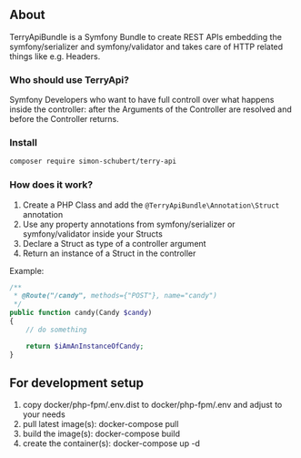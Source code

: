## About
TerryApiBundle is a Symfony Bundle to create REST APIs embedding the symfony/serializer and symfony/validator and takes care of HTTP related things like e.g. Headers.

### Who should use TerryApi?
Symfony Developers who want to have full controll over what happens inside the controller: after the Arguments of the Controller are resolved and before the Controller returns.

### Install
```sh
composer require simon-schubert/terry-api
```

### How does it work?
1. Create a PHP Class and add the `@TerryApiBundle\Annotation\Struct` annotation
1. Use any property annotations from symfony/serializer or symfony/validator inside your Structs
1. Declare a Struct as type of a controller argument 
1. Return an instance of a Struct in the controller

Example:
```php
/**
 * @Route("/candy", methods={"POST"}, name="candy")
 */
public function candy(Candy $candy)
{
    // do something

    return $iAmAnInstanceOfCandy;
}
```

## For development setup
1. copy docker/php-fpm/.env.dist to docker/php-fpm/.env and adjust to your needs
1. pull latest image(s): docker-compose pull
1. build the image(s): docker-compose build
1. create the container(s): docker-compose up -d